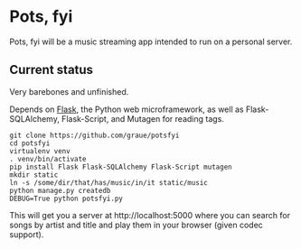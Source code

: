 # Pots, fyi

Pots, fyi will be a music streaming app
intended to run on a personal server.

## Current status

Very barebones and unfinished.

Depends on [Flask](http://flask.pocoo.org),
the Python web microframework,
as well as Flask-SQLAlchemy, Flask-Script,
and Mutagen for reading tags.

    git clone https://github.com/graue/potsfyi
    cd potsfyi
    virtualenv venv
    . venv/bin/activate
    pip install Flask Flask-SQLAlchemy Flask-Script mutagen
    mkdir static
    ln -s /some/dir/that/has/music/in/it static/music
    python manage.py createdb
    DEBUG=True python potsfyi.py

This will get you a server
at http://localhost:5000
where you can search for songs by artist and title
and play them in your browser (given codec support).
